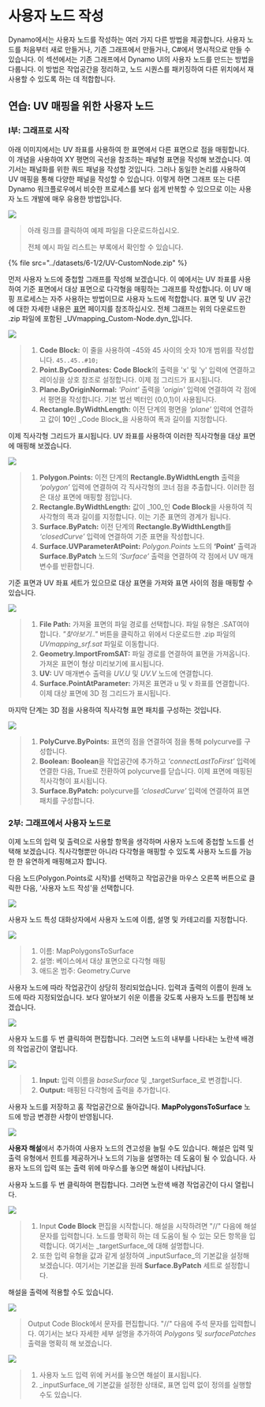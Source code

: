 # 사용자 노드 작성

Dynamo에서는 사용자 노드를 작성하는 여러 가지 다른 방법을 제공합니다. 사용자 노드를 처음부터 새로 만들거나, 기존 그래프에서 만들거나, C#에서 명시적으로 만들 수 있습니다. 이 섹션에서는 기존 그래프에서 Dynamo UI의 사용자 노드를 만드는 방법을 다룹니다. 이 방법은 작업공간을 정리하고, 노드 시퀀스를 패키징하여 다른 위치에서 재사용할 수 있도록 하는 데 적합합니다.

## 연습: UV 매핑을 위한 사용자 노드

### I부: 그래프로 시작

아래 이미지에서는 UV 좌표를 사용하여 한 표면에서 다른 표면으로 점을 매핑합니다. 이 개념을 사용하여 XY 평면의 곡선을 참조하는 패널형 표면을 작성해 보겠습니다. 여기서는 패널화를 위한 쿼드 패널을 작성할 것입니다. 그러나 동일한 논리를 사용하여 UV 매핑을 통해 다양한 패널을 작성할 수 있습니다. 이렇게 하면 그래프 또는 다른 Dynamo 워크플로우에서 비슷한 프로세스를 보다 쉽게 반복할 수 있으므로 이는 사용자 노드 개발에 매우 유용한 방법입니다.

![](<../images/6-1/2/custom node for uv mapping pt I - 01.jpg>)

> 아래 링크를 클릭하여 예제 파일을 다운로드하십시오.
>
> 전체 예시 파일 리스트는 부록에서 확인할 수 있습니다.

{% file src="../datasets/6-1/2/UV-CustomNode.zip" %}

먼저 사용자 노드에 중첩할 그래프를 작성해 보겠습니다. 이 예에서는 UV 좌표를 사용하여 기준 표면에서 대상 표면으로 다각형을 매핑하는 그래프를 작성합니다. 이 UV 매핑 프로세스는 자주 사용하는 방법이므로 사용자 노드에 적합합니다. 표면 및 UV 공간에 대한 자세한 내용은 [표면](../../5\_essential\_nodes\_and\_concepts/5-2\_geometry-for-computational-design/5-surfaces.md) 페이지를 참조하십시오. 전체 그래프는 위의 다운로드한 .zip 파일에 포함된 _UVmapping\_Custom-Node.dyn_입니다.

![](<../images/6-1/2/custom node for uv mapping pt I - 02.jpg>)

> 1. **Code Block:** 이 줄을 사용하여 -45와 45 사이의 숫자 10개 범위를 작성합니다. `45..45..#10;`
> 2. **Point.ByCoordinates:** **Code Block**의 출력을 'x' 및 'y' 입력에 연결하고 레이싱을 상호 참조로 설정합니다. 이제 점 그리드가 표시됩니다.
> 3. **Plane.ByOriginNormal:** _'Point'_ 출력을 _'origin'_ 입력에 연결하여 각 점에서 평면을 작성합니다. 기본 법선 벡터인 (0,0,1)이 사용됩니다.
> 4. **Rectangle.ByWidthLength:** 이전 단계의 평면을 _‘plane’_ 입력에 연결하고 값이 **10**인 _Code Block_을 사용하여 폭과 길이를 지정합니다.

이제 직사각형 그리드가 표시됩니다. UV 좌표를 사용하여 이러한 직사각형을 대상 표면에 매핑해 보겠습니다.

![](<../images/6-1/2/custom node for uv mapping pt I - 03.jpg>)

> 1. **Polygon.Points:** 이전 단계의 **Rectangle.ByWidthLength** 출력을 _‘polygon’_ 입력에 연결하여 각 직사각형의 코너 점을 추출합니다. 이러한 점은 대상 표면에 매핑할 점입니다.
> 2. **Rectangle.ByWidthLength:** 값이 _100_인 **Code Block**을 사용하여 직사각형의 폭과 길이를 지정합니다. 이는 기준 표면의 경계가 됩니다.
> 3. **Surface.ByPatch:** 이전 단계의 **Rectangle.ByWidthLength**를 _‘closedCurve’_ 입력에 연결하여 기준 표면을 작성합니다.
> 4. **Surface.UVParameterAtPoint:** _Polygon.Points_ 노드의 **‘Point’** 출력과 **Surface.ByPatch** 노드의 _‘Surface’_ 출력을 연결하여 각 점에서 UV 매개변수를 반환합니다.

기준 표면과 UV 좌표 세트가 있으므로 대상 표면을 가져와 표면 사이의 점을 매핑할 수 있습니다.

![](<../images/6-1/2/custom node for uv mapping pt I - 04.jpg>)

> 1. **File Path:** 가져올 표면의 파일 경로를 선택합니다. 파일 유형은 .SAT여야 합니다. _"찾아보기.."_ 버튼을 클릭하고 위에서 다운로드한 .zip 파일의 _UVmapping\_srf.sat_ 파일로 이동합니다.
> 2. **Geometry.ImportFromSAT:** 파일 경로를 연결하여 표면을 가져옵니다. 가져온 표면이 형상 미리보기에 표시됩니다.
> 3. **UV:** UV 매개변수 출력을 _UV.U_ 및 _UV.V_ 노드에 연결합니다.
> 4. **Surface.PointAtParameter:** 가져온 표면과 u 및 v 좌표를 연결합니다. 이제 대상 표면에 3D 점 그리드가 표시됩니다.

마지막 단계는 3D 점을 사용하여 직사각형 표면 패치를 구성하는 것입니다.

![](<../images/6-1/2/custom node for uv mapping pt I - 05.jpg>)

> 1. **PolyCurve.ByPoints:** 표면의 점을 연결하여 점을 통해 polycurve를 구성합니다.
> 2. **Boolean:** **Boolean**을 작업공간에 추가하고 _‘connectLastToFirst’_ 입력에 연결한 다음, True로 전환하여 polycurve를 닫습니다. 이제 표면에 매핑된 직사각형이 표시됩니다.
> 3. **Surface.ByPatch:** polycurve를 _‘closedCurve’_ 입력에 연결하여 표면 패치를 구성합니다.

### 2부: 그래프에서 사용자 노드로

이제 노드의 입력 및 출력으로 사용할 항목을 생각하며 사용자 노드에 중첩할 노드를 선택해 보겠습니다. 직사각형뿐만 아니라 다각형을 매핑할 수 있도록 사용자 노드를 가능한 한 유연하게 매핑해고자 합니다.

다음 노드(Polygon.Points로 시작)를 선택하고 작업공간을 마우스 오른쪽 버튼으로 클릭한 다음, '사용자 노드 작성'을 선택합니다.

![](<../images/6-1/2/custom node for uv mapping pt II - 01.jpg>)

사용자 노드 특성 대화상자에서 사용자 노드에 이름, 설명 및 카테고리를 지정합니다.

![](<../images/6-1/2/custom node for uv mapping pt II - 02.jpg>)

> 1. 이름: MapPolygonsToSurface
> 2. 설명: 베이스에서 대상 표면으로 다각형 매핑
> 3. 애드온 범주: Geometry.Curve

사용자 노드에 따라 작업공간이 상당히 정리되었습니다. 입력과 출력의 이름이 원래 노드에 따라 지정되었습니다. 보다 알아보기 쉬운 이름을 갖도록 사용자 노드를 편집해 보겠습니다.

![](<../images/6-1/2/custom node for uv mapping pt II - 03.jpg>)

사용자 노드를 두 번 클릭하여 편집합니다. 그러면 노드의 내부를 나타내는 노란색 배경의 작업공간이 열립니다.

![](<../images/6-1/2/custom node for uv mapping pt II - 04.jpg>)

> 1. **Input:** 입력 이름을 _baseSurface_ 및 _targetSurface_로 변경합니다.
> 2. **Output:** 매핑된 다각형에 출력을 추가합니다.

사용자 노드를 저장하고 홈 작업공간으로 돌아갑니다. **MapPolygonsToSurface** 노드에 방금 변경한 사항이 반영됩니다.

![](<../images/6-1/2/custom node for uv mapping pt II - 05.jpg>)

**사용자 해설**에서 추가하여 사용자 노드의 견고성을 늘릴 수도 있습니다. 해설은 입력 및 출력 유형에서 힌트를 제공하거나 노드의 기능을 설명하는 데 도움이 될 수 있습니다. 사용자 노드의 입력 또는 출력 위에 마우스를 놓으면 해설이 나타납니다.

사용자 노드를 두 번 클릭하여 편집합니다. 그러면 노란색 배경 작업공간이 다시 열립니다.

![](<../images/6-1/2/custom node for uv mapping pt II - 06.jpg>)

> 1. Input **Code Block** 편집을 시작합니다. 해설을 시작하려면 "//" 다음에 해설 문자를 입력합니다. 노드를 명확히 하는 데 도움이 될 수 있는 모든 항목을 입력합니다. 여기서는 _targetSurface_에 대해 설명합니다.
> 2. 또한 입력 유형을 값과 같게 설정하여 _inputSurface_의 기본값을 설정해 보겠습니다. 여기서는 기본값을 원래 **Surface.ByPatch** 세트로 설정합니다.

해설을 출력에 적용할 수도 있습니다.

![](<../images/6-1/2/custom node for uv mapping pt II - 07.jpg>)

> Output Code Block에서 문자를 편집합니다. "//" 다음에 주석 문자를 입력합니다. 여기서는 보다 자세한 세부 설명을 추가하여 _Polygons_ 및 _surfacePatches_ 출력을 명확히 해 보겠습니다.

![](<../images/6-1/2/custom node for uv mapping pt II - 08.jpg>)

> 1. 사용자 노드 입력 위에 커서를 놓으면 해설이 표시됩니다.
> 2. _inputSurface_에 기본값을 설정한 상태로, 표면 입력 없이 정의를 실행할 수도 있습니다.
